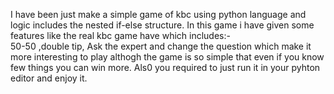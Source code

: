 I have been just make a simple game of kbc using python language and logic includes the nested if-else structure.
In this game i have given some features like the real kbc game have which includes:-\
50-50 ,double tip, Ask the expert and change the question which make it more interesting to play althogh the game is so simple that even if you know few things you can win more.
Als0 you required to just run it in your pyhton editor and enjoy it.
